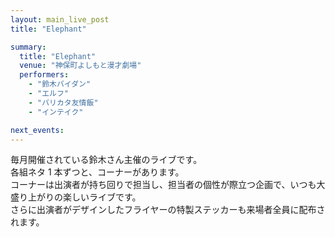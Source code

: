 ```yaml
---
layout: main_live_post
title: "Elephant"

summary:
  title: "Elephant"
  venue: "神保町よしもと漫才劇場"
  performers:
    - "鈴木バイダン"
    - "エルフ"
    - "バリカタ友情飯"
    - "インテイク"

next_events:
---
```


毎月開催されている鈴木さん主催のライブです。<br>
各組ネタ 1 本ずつと、コーナーがあります。<br>
コーナーは出演者が持ち回りで担当し、担当者の個性が際立つ企画で、いつも大盛り上がりの楽しいライブです。<br>
さらに出演者がデザインしたフライヤーの特製ステッカーも来場者全員に配布されます。<br>
